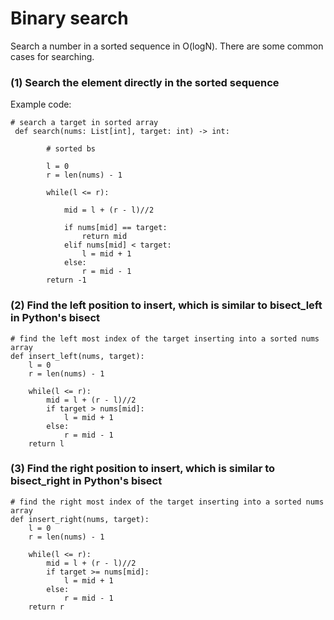 

# Binary search

Search a number in a sorted sequence in O(logN). There are some common cases for searching.

### (1) Search the element directly in the sorted sequence
Example code:

```
# search a target in sorted array
 def search(nums: List[int], target: int) -> int:
        
        # sorted bs
        
        l = 0
        r = len(nums) - 1
        
        while(l <= r):
            
            mid = l + (r - l)//2
            
            if nums[mid] == target:
                return mid
            elif nums[mid] < target:
                l = mid + 1
            else:
                r = mid - 1
        return -1
```

### (2) Find the left position to insert, which is similar to bisect_left in Python's bisect

```
# find the left most index of the target inserting into a sorted nums array
def insert_left(nums, target):
    l = 0
    r = len(nums) - 1

    while(l <= r):
        mid = l + (r - l)//2
        if target > nums[mid]:
            l = mid + 1
        else:
            r = mid - 1
    return l

```

### (3) Find the right position to insert, which is similar to bisect_right in Python's bisect

```
# find the right most index of the target inserting into a sorted nums array
def insert_right(nums, target):
    l = 0
    r = len(nums) - 1

    while(l <= r):
        mid = l + (r - l)//2
        if target >= nums[mid]:
            l = mid + 1
        else:
            r = mid - 1
    return r
```




